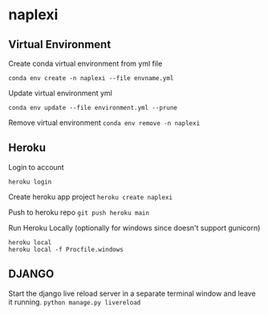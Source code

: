 # naplexi

## Virtual Environment
Create conda virtual environment from yml file

``` conda env create -n naplexi --file envname.yml ```

Update virtual environment yml

``` conda env update --file environment.yml --prune ```

Remove virtual environment
``` conda env remove -n naplexi ```


## Heroku

Login to account

```heroku login```


Create heroku app project
```heroku create naplexi```


Push to heroku repo
```git push heroku main```

Run Heroku Locally (optionally for windows since doesn't support gunicorn)
```
heroku local
heroku local -f Procfile.windows
```
## DJANGO
Start the django live reload server in a separate terminal window and leave it running.
```python manage.py livereload```